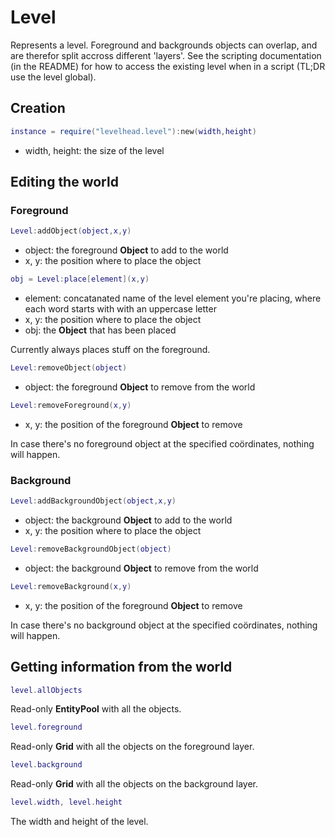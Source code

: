 # Level

Represents a level.
Foreground and backgrounds objects can overlap, and are therefor split accross different 'layers'.
See the scripting documentation (in the README) for how to access the existing level when in a script
(TL;DR use the level global).

## Creation

```Lua
instance = require("levelhead.level"):new(width,height)
```
- width, height: the size of the level

## Editing the world

### Foreground

```Lua
Level:addObject(object,x,y)
```
- object: the foreground __Object__ to add to the world
- x, y: the position where to place the object

```Lua
obj = Level:place[element](x,y)
```
- element: concatanated name of the level element you're placing, where each word starts with with an uppercase letter
- x, y: the position where to place the object
- obj: the __Object__ that has been placed

Currently always places stuff on the foreground.

```Lua
Level:removeObject(object)
```
- object: the foreground __Object__ to remove from the world

```Lua
Level:removeForeground(x,y)
```
- x, y: the position of the foreground __Object__ to remove

In case there's no foreground object at the specified coördinates, nothing will happen.

### Background

```Lua
Level:addBackgroundObject(object,x,y)
```
- object: the background __Object__ to add to the world
- x, y: the position where to place the object

```Lua
Level:removeBackgroundObject(object)
```
- object: the background __Object__ to remove from the world

```Lua
Level:removeBackground(x,y)
```
- x, y: the position of the foreground __Object__ to remove

In case there's no background object at the specified coördinates, nothing will happen.

## Getting information from the world

```Lua
level.allObjects
```
Read-only __EntityPool__ with all the objects.

```Lua
level.foreground
```
Read-only __Grid__ with all the objects on the foreground layer.

```Lua
level.background
```
Read-only __Grid__ with all the objects on the background layer.

```Lua
level.width, level.height
```
The width and height of the level.
